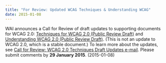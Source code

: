 ```yaml
---
title: "For Review: Updated WCAG Techniques & Understanding WCAG"
date: 2015-01-08
---
```

<p>WAI announces a Call for Review of draft updates to supporting documents for WCAG 2.0: <a href="http://www.w3.org/WAI/GL/2015/WD-WCAG20-TECHS-20150106/">Techniques for WCAG 2.0 (Public Review Draft)</a> and <a href="http://www.w3.org/WAI/GL/2015/WD-UNDERSTANDING-WCAG20-20150106/">Understanding WCAG 2.0 (Public Review Draft)</a>. (This is not an update to WCAG 2.0, which is a stable document.) To learn more about the updates, see <a href="http://lists.w3.org/Archives/Public/w3c-wai-ig/2015JanMar/0003.html">Call for Review: WCAG 2.0 Techniques Draft Updates e-mail</a>. Please submit comments by <strong>29 January 2015</strong>. (<span class="date">2015-01-08</span>)</p>